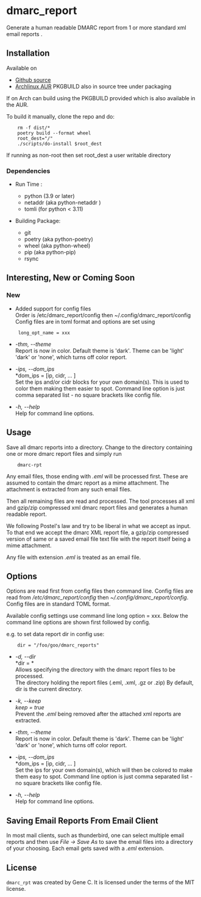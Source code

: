 # dmarc_report

Generate a human readable DMARC report from 1 or more standard xml email reports .

## Installation

Available on
 - [Github source ](https://github.com/gene-git/dmarc_report)
 - [Archlinux AUR](https://aur.archlinux.org/packages/dmarc_report)
   PKGBUILD also in source tree under packaging

If on Arch can build using the PKGBUILD provided which is also available in the AUR.

To build it manually, clone the repo and do:

        rm -f dist/*
        poetry build --format wheel
        root_dest="/"
        ./scripts/do-install $root_dest

  If running as non-root then set root\_dest a user writable directory

### Dependencies

- Run Time :
  - python (3.9 or later)
  - netaddr (aka python-netaddr )
  - tomli (for python < 3.11)

- Building Package:
  - git
  - poetry (aka python-poetry)
  - wheel (aka python-wheel)
  - pip (aka python-pip)
  - rsync

## Interesting, New or Coming Soon

### New

 - Added support for config files  
   Order is /etc/dmarc\_report/config then ~/.config/dmarc\_report/config
   Config files are in toml format and options are set using

        long_opt_name = xxx

 - *-thm, --theme*  
   Report is now in color.
   Default theme is 'dark'. Theme can be 'light' 'dark' or 'none', which turns off color report.

 - *-ips, --dom_ips*  
   *dom_ips = [ip, cidr, ... ]  
   Set the ips and/or cidr blocks for your own domain(s). 
   This is used to color them making them easier to spot.
   Command line option is just comma separated list - no square brackets like config file.

 - *-h, --help*  
   Help for command line options.

## Usage

Save all dmarc reports into a directory. 
Change to the directory containing one or more dmarc report files and simply run


        dmarc-rpt

Any email files, those ending with *.eml* will be processed first. These are assumed to
contain the dmarc report as a mime attachment. The attachment is extracted from any such email 
files. 

Then all remaining files are read and processed. The tool processes all xml 
and gzip/zip compressed xml dmarc report files and generates a human readable report.

We following Postel's law and try to be liberal in what we accept as input. To that end
we accept the dmarc XML report file, a gzip/zip compressed version of same or a saved email 
file text file with the report itself being a mime attachment.

Any file with extension *.eml* is treated as an email file.

## Options

Options are read first from config files then command line. Config files are read
from */etc/dmarc_report/config* then *~/.config/dmarc_report/config*.  Config files
are in standard TOML format.

Available config settings use command line long option = xxx.
Below the command line options are shown first followed by config.

e.g. to set data report dir in config use:

        dir = "/foo/goo/dmarc_reports"

 - *-d, --dir*   
   *dir = *  
   Allows specifying the directory with the dmarc report files to be processed.  
   The directory holding the report files (.eml, .xml, .gz or .zip)
   By default, dir is the current directory.

 - *-k, --keep*  
   *keep = true*  
   Prevent the *.eml* being removed after the attached xml reports are extracted.

 - *-thm, --theme*  
   Report is now in color.
   Default theme is 'dark'. Theme can be 'light' 'dark' or 'none', which turns off color report.

 - *-ips, --dom_ips*  
   *dom_ips = [ip, cidr, ... ]  
   Set the ips for your own domain(s), which will then be colored to make them easy to spot.
   Command line option is just comma separated list - no square brackets like config file.

 - *-h, --help*  
   Help for command line options.

## Saving Email Reports From Email Client

In most mail clients, such as thunderbird,  one can select multiple email reports and 
then use *File -> Save As* to save the email files into a directory of your choosing.
Each email gets saved with a *.eml* extension.


## License

`dmarc_rpt` was created by Gene C. It is licensed under the terms of the MIT license.

